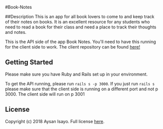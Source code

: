 #Book-Notes


##Description
This is an app for all book lovers to come to and keep track of their notes on books.
It is an excellent resource for any students who need to read a book for their class
and need a place to track their thoughts and notes.

This is the API side of the app Book Notes. You'll need to have this running for the client side to work. The client repository can be found [here!](https://github.com/aisayo/react)

  ## Getting Started

  Please make sure you have Ruby and Rails set up in your environment.

  To get the API running, please run `rails s -p 3000`. If you just run `rails s` please make sure that the client side is running on a different port and not p 3000. The client side will run on p 3001

  ## License

  Copyright (c) 2018 Aysan Isayo. Full license [here](https://github.com/aisayo/react/License.md).
